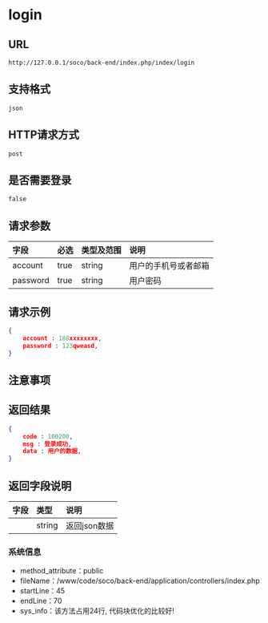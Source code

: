 # login

##  URL
    http://127.0.0.1/soco/back-end/index.php/index/login

##  支持格式
    json

##  HTTP请求方式
    post

##  是否需要登录
    false

##  请求参数
| 字段                     |   必选            |   类型及范围    | 说明                               |
|:-------------------------|:----------------- |:----------------|:-----------------------------------|
|account|true|string|用户的手机号或者邮箱|
|password|true|string|用户密码|


##  请求示例
```json
{
    account : 188xxxxxxxx,
	password : 123qweasd,
}
```

##  注意事项
    

##  返回结果
```json
{
    code : 100200,
	msg : 登录成功,
	data : 用户的数据,
}
```

##  返回字段说明
| 字段                     |   类型           | 说明                               |
|:-------------------------|:-----------------|:-----------------------------------|
||string|返回json数据|


### 系统信息
- method_attribute：public
- fileName：/www/code/soco/back-end/application/controllers/index.php
- startLine：45
- endLine：70
- sys_info：该方法占用24行, 代码块优化的比较好!
